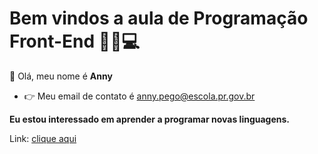 # Bem vindos a aula de Programação Front-End 👩🏻💻
👋 Olá, meu nome é **Anny**
- 👉 Meu email de contato é anny.pego@escola.pr.gov.br

**Eu estou interessado em aprender a programar novas linguagens.**

Link: [clique aqui](https://littlebigsnake.com/maintenance.html)

